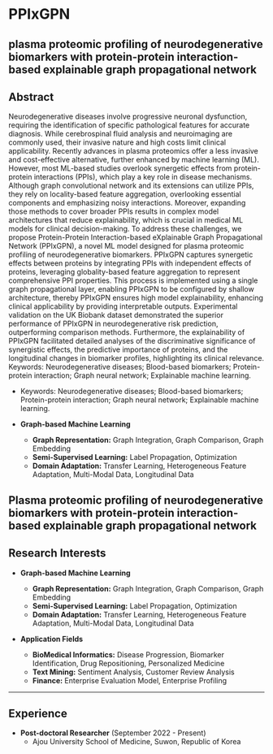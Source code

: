 # PPIxGPN
plasma proteomic profiling of neurodegenerative biomarkers with protein-protein interaction-based explainable graph propagational network
---
## Abstract
Neurodegenerative diseases involve progressive neuronal dysfunction, requiring the identification of specific pathological features for accurate diagnosis. While cerebrospinal fluid analysis and neuroimaging are commonly used, their invasive nature and high costs limit clinical applicability. Recently advances in plasma proteomics offer a less invasive and cost-effective alternative, further enhanced by machine learning (ML). However, most ML-based studies overlook synergetic effects from protein-protein interactions (PPIs), which play a key role in disease mechanisms. Although graph convolutional network and its extensions can utilize PPIs, they rely on locality-based feature aggregation, overlooking essential components and emphasizing noisy interactions. Moreover, expanding those methods to cover broader PPIs results in complex model architectures that reduce explainability, which is crucial in medical ML models for clinical decision-making. To address these challenges, we propose Protein-Protein Interaction-based eXplainable Graph Propagational Network (PPIxGPN), a novel ML model designed for plasma proteomic profiling of neurodegenerative biomarkers. PPIxGPN captures synergetic effects between proteins by integrating PPIs with independent effects of proteins, leveraging globality-based feature aggregation to represent comprehensive PPI properties. This process is implemented using a single graph propagational layer, enabling PPIxGPN to be configured by shallow architecture, thereby PPIxGPN ensures high model explainability, enhancing clinical applicability by providing interpretable outputs. Experimental validation on the UK Biobank dataset demonstrated the superior performance of PPIxGPN in neurodegenerative risk prediction, outperforming comparison methods. Furthermore, the explainability of PPIxGPN facilitated detailed analyses of the discriminative significance of synergistic effects, the predictive importance of proteins, and the longitudinal changes in biomarker profiles, highlighting its clinical relevance.
Keywords: Neurodegenerative diseases; Blood-based biomarkers; Protein-protein interaction; Graph neural network; Explainable machine learning.
- Keywords: Neurodegenerative diseases; Blood-based biomarkers; Protein-protein interaction; Graph neural network; Explainable machine learning.


- <b>Graph-based Machine Learning</b>  
  - <b>Graph Representation:</b> Graph Integration, Graph Comparison, Graph Embedding
  - <b>Semi-Supervised Learning:</b> Label Propagation, Optimization
  - <b>Domain Adaptation:</b> Transfer Learning, Heterogeneous Feature Adaptation, Multi-Modal Data, Longitudinal Data

## Plasma proteomic profiling of neurodegenerative biomarkers with protein-protein interaction-based explainable graph propagational network

## Research Interests
- <b>Graph-based Machine Learning</b>  
  - <b>Graph Representation:</b> Graph Integration, Graph Comparison, Graph Embedding
  - <b>Semi-Supervised Learning:</b> Label Propagation, Optimization
  - <b>Domain Adaptation:</b> Transfer Learning, Heterogeneous Feature Adaptation, Multi-Modal Data, Longitudinal Data

- <b>Application Fields</b>
  - <b>BioMedical Informatics:</b> Disease Progression, Biomarker Identification, Drug Repositioning, Personalized Medicine
  - <b>Text Mining:</b> Sentiment Analysis, Customer Review Analysis
  - <b>Finance:</b> Enterprise Evaluation Model, Enterprise Profiling


---

## Experience
- <b>Post-doctoral Researcher</b> (September 2022 - Present)
  - Ajou University School of Medicine, Suwon, Republic of Korea
